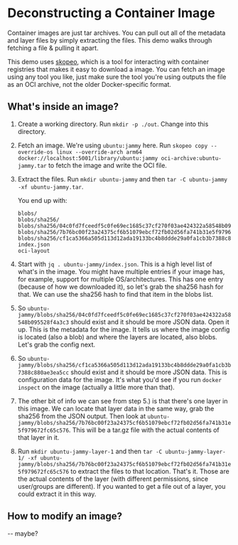 # Deconstructing a Container Image

Container images are just tar archives. You can pull out all of the metadata and layer files by simply extracting the files. This demo walks through fetching a file & pulling it apart.

This demo uses [skopeo](https://github.com/containers/skopeo), which is a tool for interacting with container registries that makes it easy to download a image. You can fetch an image using any tool you like, just make sure the tool you're using outputs the file as an OCI archive, not the older Docker-specific format.

## What's inside an image?

1. Create a working directory. Run `mkdir -p ./out`. Change into this directory.

2. Fetch an image. We're using `ubuntu:jammy` here. Run `skopeo copy --override-os linux --override-arch arm64 docker://localhost:5001/library/ubuntu:jammy oci-archive:ubuntu-jammy.tar` to fetch the image and write the OCI file.

3. Extract the files. Run `mkdir ubuntu-jammy` and then `tar -C ubuntu-jammy -xf ubuntu-jammy.tar`.

    You end up with:

    ```
    blobs/
    blobs/sha256/
    blobs/sha256/04c0fd7fceedf5c0fe69ec1685c37cf270f03ae424322a58548b095528f4a3c3
    blobs/sha256/7b76bc00f23a24375cf6b51079ebcf72fb02d56fa741b31e5f979672fc65c576
    blobs/sha256/cf1ca5366a505d113d12ada19133bc4b8ddde29a0fa1cb3b7388c880ae3ea5cc
    index.json
    oci-layout
    ```

4. Start with `jq . ubuntu-jammy/index.json`. This is a high level list of what's in the image. You might have multiple entries if your image has, for example, support for multiple OS/architectures. This has one entry (because of how we downloaded it), so let's grab the sha256 hash for that. We can use the sha256 hash to find that item in the blobs list.

5. So `ubuntu-jammy/blobs/sha256/04c0fd7fceedf5c0fe69ec1685c37cf270f03ae424322a58548b095528f4a3c3` should exist and it should be more JSON data. Open it up. This is the metadata for the image. It tells us where the image config is located (also a blob) and where the layers are located, also blobs. Let's grab the config next.

6. So `ubuntu-jammy/blobs/sha256/cf1ca5366a505d113d12ada19133bc4b8ddde29a0fa1cb3b7388c880ae3ea5cc` should exist and it should be more JSON data. This is configuration data for the image. It's what you'd see if you run `docker inspect` on the image (actually a little more than that).

7. The other bit of info we can see from step 5.) is that there's one layer in this image. We can locate that layer data in the same way, grab the sha256 from the JSON output. Then look at `ubuntu-jammy/blobs/sha256/7b76bc00f23a24375cf6b51079ebcf72fb02d56fa741b31e5f979672fc65c576`. This will be a tar.gz file with the actual contents of that layer in it.

8. Run `mkdir ubuntu-jammy-layer-1` and then `tar -C ubuntu-jammy-layer-1/ -xf ubuntu-jammy/blobs/sha256/7b76bc00f23a24375cf6b51079ebcf72fb02d56fa741b31e5f979672fc65c576` to extract the files to that location. That's it. Those are the actual contents of the layer (with different permissions, since user/groups are different). If you wanted to get a file out of a layer, you could extract it in this way.

## How to modify an image?

-- maybe?
